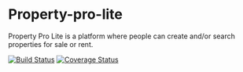 # Property-pro-lite
Property Pro Lite is a platform where people can create and/or search properties for sale or rent.

[![Build Status](https://travis-ci.org/BlaiseJavan/Property-pro-lite.svg?branch=develop)](https://travis-ci.org/BlaiseJavan/Property-pro-lite)
[![Coverage Status](https://coveralls.io/repos/github/BlaiseJavan/Property-pro-lite/badge.svg?branch=master)](https://coveralls.io/github/BlaiseJavan/Property-pro-lite?branch=deevelop)
